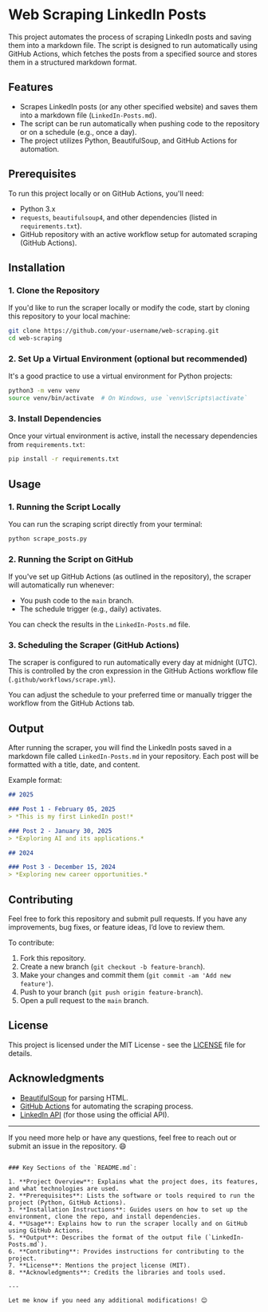 
# Web Scraping LinkedIn Posts

This project automates the process of scraping LinkedIn posts and saving them into a markdown file. The script is designed to run automatically using GitHub Actions, which fetches the posts from a specified source and stores them in a structured markdown format.

## Features

- Scrapes LinkedIn posts (or any other specified website) and saves them into a markdown file (`LinkedIn-Posts.md`).
- The script can be run automatically when pushing code to the repository or on a schedule (e.g., once a day).
- The project utilizes Python, BeautifulSoup, and GitHub Actions for automation.

## Prerequisites

To run this project locally or on GitHub Actions, you'll need:

- Python 3.x
- `requests`, `beautifulsoup4`, and other dependencies (listed in `requirements.txt`).
- GitHub repository with an active workflow setup for automated scraping (GitHub Actions).

## Installation

### 1. Clone the Repository

If you'd like to run the scraper locally or modify the code, start by cloning this repository to your local machine:

```bash
git clone https://github.com/your-username/web-scraping.git
cd web-scraping
```

### 2. Set Up a Virtual Environment (optional but recommended)

It's a good practice to use a virtual environment for Python projects:

```bash
python3 -m venv venv
source venv/bin/activate  # On Windows, use `venv\Scripts\activate`
```

### 3. Install Dependencies

Once your virtual environment is active, install the necessary dependencies from `requirements.txt`:

```bash
pip install -r requirements.txt
```

## Usage

### 1. Running the Script Locally

You can run the scraping script directly from your terminal:

```bash
python scrape_posts.py
```

### 2. Running the Script on GitHub

If you've set up GitHub Actions (as outlined in the repository), the scraper will automatically run whenever:

- You push code to the `main` branch.
- The schedule trigger (e.g., daily) activates.

You can check the results in the `LinkedIn-Posts.md` file.

### 3. Scheduling the Scraper (GitHub Actions)

The scraper is configured to run automatically every day at midnight (UTC). This is controlled by the cron expression in the GitHub Actions workflow file (`.github/workflows/scrape.yml`).

You can adjust the schedule to your preferred time or manually trigger the workflow from the GitHub Actions tab.

## Output

After running the scraper, you will find the LinkedIn posts saved in a markdown file called `LinkedIn-Posts.md` in your repository. Each post will be formatted with a title, date, and content.

Example format:
```markdown
## 2025

### Post 1 - February 05, 2025
> *This is my first LinkedIn post!*

### Post 2 - January 30, 2025
> *Exploring AI and its applications.*

## 2024

### Post 3 - December 15, 2024
> *Exploring new career opportunities.*
```

## Contributing

Feel free to fork this repository and submit pull requests. If you have any improvements, bug fixes, or feature ideas, I’d love to review them.

To contribute:

1. Fork this repository.
2. Create a new branch (`git checkout -b feature-branch`).
3. Make your changes and commit them (`git commit -am 'Add new feature'`).
4. Push to your branch (`git push origin feature-branch`).
5. Open a pull request to the `main` branch.

## License

This project is licensed under the MIT License - see the [LICENSE](LICENSE) file for details.

## Acknowledgments

- [BeautifulSoup](https://www.crummy.com/software/BeautifulSoup/) for parsing HTML.
- [GitHub Actions](https://github.com/features/actions) for automating the scraping process.
- [LinkedIn API](https://www.linkedin.com/developers/) (for those using the official API).

---

If you need more help or have any questions, feel free to reach out or submit an issue in the repository. 😄
```

### Key Sections of the `README.md`:

1. **Project Overview**: Explains what the project does, its features, and what technologies are used.
2. **Prerequisites**: Lists the software or tools required to run the project (Python, GitHub Actions).
3. **Installation Instructions**: Guides users on how to set up the environment, clone the repo, and install dependencies.
4. **Usage**: Explains how to run the scraper locally and on GitHub using GitHub Actions.
5. **Output**: Describes the format of the output file (`LinkedIn-Posts.md`).
6. **Contributing**: Provides instructions for contributing to the project.
7. **License**: Mentions the project license (MIT).
8. **Acknowledgments**: Credits the libraries and tools used.

---

Let me know if you need any additional modifications! 😊
